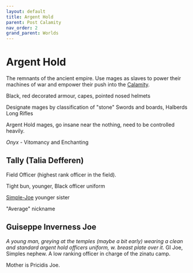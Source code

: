 ```yaml
---
layout: default
title: Argent Hold
parent: Post Calamity
nav_order: 2
grand_parent: Worlds
---
```

# Argent Hold
The remnants of the ancient empire. Use mages as slaves to power their machines of war and empower their push into the [Calamity](Calamity).

Black, red decorated armour, capes, pointed nosed helmets

Designate mages by classification of "stone"
Swords and boards,
Halberds
Long Rifles

Argent Hold mages, go insane near the nothing, need to be controlled heavily.

*Onyx* - Vitomancy and Enchanting


## Tally (Talia Defferen)
Field Officer (highest rank officer in the field).

Tight bun, younger, Black officer uniform

[Simple-Joe](Simple-Joe) younger sister

"Average" nickname

## Guiseppe Inverness Joe 
*A young man, greying at the temples (maybe a bit early) wearing a clean and standard argent hold officers uniform, w. breast plate over it.*
GI Joe, Simples nephew. A low ranking officer in charge of the zinatu camp.

Mother is Pricidis Joe.